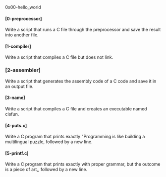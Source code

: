 0x00-hello_world
#### [0-preprocessor]
Write a script that runs a C file through the preprocessor and save the result into another file.
#### [1-compiler]
Write a script that compiles a C file but does not link.
### [2-assembler]
Write a script that generates the assembly code of a C code and save it in an output file.
#### [3-name]
Write a script that compiles a C file and creates an executable named cisfun.
#### [4-puts.c]
Write a C program that prints exactly "Programming is like building a multilingual puzzle, followed by a new line.
#### [5-printf.c]
Write a C program that prints exactly with proper grammar, but the outcome is a piece of art,, followed by a new line.
